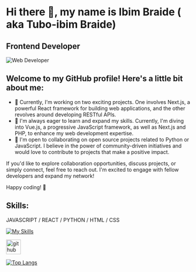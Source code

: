 # Hi there 👋, my name is Ibim Braide ( aka Tubo-ibim Braide)
## Frontend Developer
![Web Developer](https://media.licdn.com/dms/image/D4E16AQFcNZYvvVY2vA/profile-displaybackgroundimage-shrink_350_1400/0/1685452425047?e=1691020800&v=beta&t=-fyFQssCReh47uGodqFXHM6WJBT2oNTZeoOkrhpj3mA)

## Welcome to my GitHub profile! Here's a little bit about me:

- 🔭 Currently, I'm working on two exciting projects. One involves Next.js, a powerful React framework for building web applications, and the other revolves around developing RESTful APIs.
- 🌱 I'm always eager to learn and expand my skills. Currently, I'm diving into Vue.js, a progressive JavaScript framework, as well as Next.js and PHP, to enhance my web development expertise.
- 👯 I'm open to collaborating on open source projects related to Python or JavaScript. I believe in the power of community-driven initiatives and would love to contribute to projects that make a positive impact.

If you'd like to explore collaboration opportunities, discuss projects, or simply connect, feel free to reach out. I'm excited to engage with fellow developers and expand my network!

Happy coding! 🚀

## Skills:

JAVASCRIPT / REACT / PYTHON / HTML / CSS

[![My Skills](https://skills.thijs.gg/icons?i=js,react,py,html,css)](https://skills.thijs.gg)


[<img src='https://cdn.jsdelivr.net/npm/simple-icons@3.0.1/icons/github.svg' alt='github' height='40'>](https://github.com/iclectic)  

[![Top Langs](https://github-readme-stats.vercel.app/api/top-langs/?username=iclectic)](https://github.com/iclectic/github-readme-stats)




